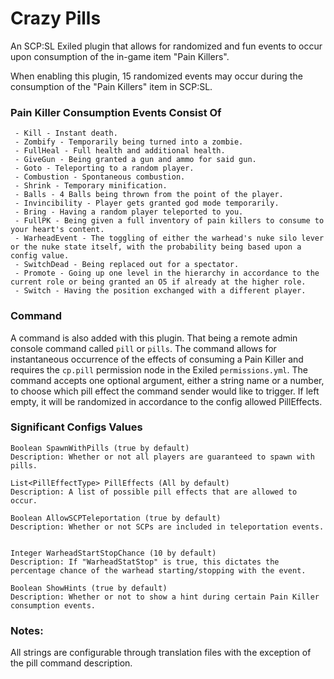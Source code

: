 # Crazy Pills

An SCP:SL Exiled plugin that allows for randomized and fun events to occur upon consumption of the in-game item "Pain Killers".

When enabling this plugin, 15 randomized events may occur during the consumption of the "Pain Killers" item in SCP:SL.

### Pain Killer Consumption Events Consist Of
```
 - Kill - Instant death.
 - Zombify - Temporarily being turned into a zombie.
 - FullHeal - Full health and additional health.
 - GiveGun - Being granted a gun and ammo for said gun.
 - Goto - Teleporting to a random player.
 - Combustion - Spontaneous combustion.
 - Shrink - Temporary minification.
 - Balls - 4 Balls being thrown from the point of the player.
 - Invincibility - Player gets granted god mode temporarily.
 - Bring - Having a random player teleported to you.
 - FullPK - Being given a full inventory of pain killers to consume to your heart's content.
 - WarheadEvent - The toggling of either the warhead's nuke silo lever or the nuke state itself, with the probability being based upon a config value.
 - SwitchDead - Being replaced out for a spectator.
 - Promote - Going up one level in the hierarchy in accordance to the current role or being granted an O5 if already at the higher role.
 - Switch - Having the position exchanged with a different player.
```

### Command
A command is also added with this plugin. That being a remote admin console command called `pill` or `pills`.
The command allows for instantaneous occurrence of the effects of consuming a Pain Killer and requires the `cp.pill` permission node in the Exiled `permissions.yml`.
The command accepts one optional argument, either a string name or a number, to choose which pill effect the command sender would like to trigger. If left empty, it will be randomized in accordance to the config allowed PillEffects.

### Significant Configs Values
```
Boolean SpawnWithPills (true by default)
Description: Whether or not all players are guaranteed to spawn with pills.

List<PillEffectType> PillEffects (All by default)
Description: A list of possible pill effects that are allowed to occur.

Boolean AllowSCPTeleportation (true by default)
Description: Whether or not SCPs are included in teleportation events.


Integer WarheadStartStopChance (10 by default)
Description: If "WarheadStatStop" is true, this dictates the percentage chance of the warhead starting/stopping with the event.

Boolean ShowHints (true by default)
Description: Whether or not to show a hint during certain Pain Killer consumption events.
```

### Notes:
All strings are configurable through translation files with the exception of the pill command description.